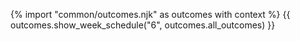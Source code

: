 {% import "common/outcomes.njk" as outcomes with context %}
{{ outcomes.show_week_schedule("6", outcomes.all_outcomes) }}